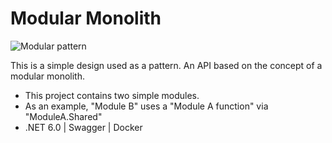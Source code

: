 # Modular Monolith

![Modular pattern](https://www.oreilly.com/library/view/monolith-to-microservices/9781492047834/assets/momi_0107.png)

This is a simple design used as a pattern. An API based on the concept of a modular monolith.

- This project contains two simple modules.
- As an example, "Module B" uses a "Module A function" via "ModuleA.Shared"
- .NET 6.0 | Swagger | Docker